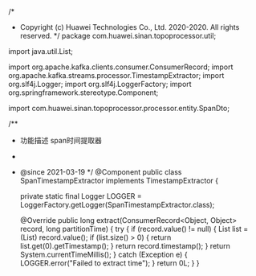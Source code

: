 /*
 * Copyright (c) Huawei Technologies Co., Ltd. 2020-2020. All rights reserved.
 */
package com.huawei.sinan.topoprocessor.util;

import java.util.List;

import org.apache.kafka.clients.consumer.ConsumerRecord;
import org.apache.kafka.streams.processor.TimestampExtractor;
import org.slf4j.Logger;
import org.slf4j.LoggerFactory;
import org.springframework.stereotype.Component;

import com.huawei.sinan.topoprocessor.processor.entity.SpanDto;

/**
 * 功能描述 span时间提取器
 *
 * @since 2021-03-19
 */
@Component
public class SpanTimestampExtractor implements TimestampExtractor {

    private static final Logger LOGGER = LoggerFactory.getLogger(SpanTimestampExtractor.class);

    @Override
    public long extract(ConsumerRecord<Object, Object> record, long partitionTime) {
        try {
            if (record.value() != null) {
                List<SpanDto> list = (List<SpanDto>) record.value();
                if (list.size() > 0) {
                    return list.get(0).getTimestamp();
                }
                return record.timestamp();
            }
            return System.currentTimeMillis();
        } catch (Exception e) {
            LOGGER.error("Failed to extract time");
        }
        return 0L;
    }
}
